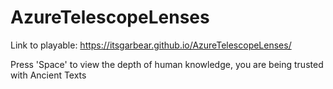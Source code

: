 # AzureTelescopeLenses

Link to playable: https://itsgarbear.github.io/AzureTelescopeLenses/

Press 'Space' to view the depth of human knowledge, you are being trusted with Ancient Texts